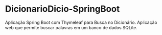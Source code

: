 # DicionarioDicio-SpringBoot
Aplicação Spring Boot com Thymeleaf para Busca no Dicionário. Aplicação web que permite buscar palavras em um banco de dados SQLite.
